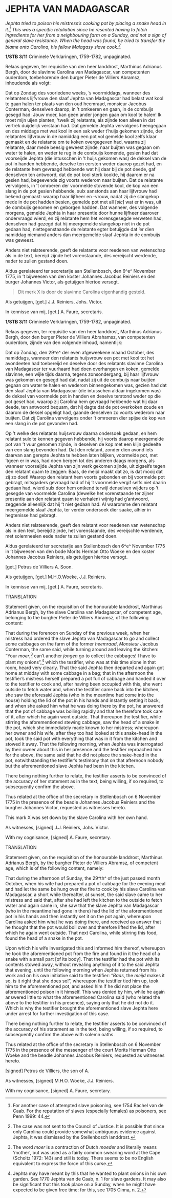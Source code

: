 # JEPHTA VAN MADAGASCAR

*Jephta tried to poison his mistress’s cooking pot by placing a snake head in it.[^1] This was a specific retaliation since he resented having to fetch ingredients for her from a neighbouring farm on a Sunday, and not a sign of general slave resistance. When the head was found, he tried to transfer the blame onto Carolina, his fellow Malagasy slave cook.[^2]*

**1/STB 3/11** Criminele Verklaringen, 1759-1782, unpaginated.

Relaas gegeven, ter requisitie van den heer landdrost, Marthinus Adrianus Bergh, door de slavinne Carolina van Madagascar, van competenten ouderdom, toebehorende den burger Pieter de Villiers Abramsz, inhoudende als volgt:

Dat op Zondag des voorledene weeks, ’s voormiddags, wanneer des relatantens lijfvrouw den slaaf Jephta van Madagascar had belast wat kool te gaan halen ter plaats van den oud heemraad, monsieur Jacobus Conterman, denselven daarop, in ’t omkeeren en gaan, in de combuijs gesegd had: Jouw moer, kan geen ander jongen gaan om kool te halen! Ik moet mijn uijen planten; ’twelk zij relatante, als zijnde toen alleen in dat vertrek duijdelijk verstaan had. Dat gemelde Jephta vervolgens heengegaan en des middags met wat kool in een sak weder t’huijs gekomen zijnde, der relatantes lijfvrouw in de namiddag een pot vol gemelde kool zelfs klaar gemaakt en de relatante om te koken overgegeven had, waarna zij relatante, daar mede beesig geweest zijnde, naar buijten was gegaan om water te halen, en weder te rug in de combuijs komende, gesien had dat voorseijde Jephta (die intusschen in ’t huijs gekomen was) de deksel van de pot in handen hebbende, deselve ten eersten weder daarop gezet had, en de relatante hem gevraagd hebbende wat hij daar bij de pot deede, gaf denselven ten antwoord, dat de pot kool sterk kookte, hij daarom er na gesien had, begeevende zig voorts wederom naar buijten. Dat de relatante vervolgens, in ’t omroeren der voormelde stovende kool, de kop van een slang in de pot gesien hebbende, sulx aanstonds aan haar lijfvrouw had bekend gemaakt: waarop haar lijfheer en -vrouw, nadat zij die slangekop mede in de pot hadden besien, gemelde pot met all \[*sic*\] wat er in was, uit de combuijs genomen en geborgen hadden. Dat wanneer, des volgende morgens, gemelde Jephta in haar presentie door hunne lijfheer daarover ondervraagd wierd, en zij relatante hem het vorensgesegde verweten had, denselven had gezegd dat hij meergemelde slangekop niet in de pot gedaan had, niettegenstaande de relatante egter betuijgde dat ’er dien namiddag niemand anders dan meergemelde slaaf Jephta in de combuijs was geweest.

Anders niet relateerende, geeft de relatante voor reedenen van wetenschap als in de text, bereijd zijnde het vorenstaande, des vereijscht werdende, nader te zullen gestand doen.

Aldus gerelateerd ter secretarije aan Stellenbosch, den 6^e^ November 1775, in ’t bijweesen van den koster Johannes Jacobus Reiniers en den burger Johannes Victor, als getuijgen hiertoe versogt.

> Dit merk X is door de slavinne Carolina eigenhandig gesteld.

Als getuijgen, \[get.\] J.J. Reiniers, Johs. Victor.

In kennisse van mij, \[get.\] A. Faure, secretaris.

**1/STB 3/11** Criminele Verklaringen, 1759-1782, unpaginated.

Relaas gegeven, ter requisitie van den heer landdrost, Marthinus Adrianus Bergh, door den burger Pieter de Villiers Abrahamsz, van competenten ouderdom, zijnde van den volgende inhoud, namentlijk:

Dat op Zondag, den 29^e^ der even afgeweekene maand October, des namiddags, wanneer den relatants huijsvrouw een pot met kool tot het avondeeten had toebereijd en deselve door des relatants slavinne Carolina van Madagascar ter vuurhaard had doen overhangen en koken, gemelde slavinne, een wijle tijds daarna, tegens zonsondergang, bij haar lijfvrouw was gekomen en gesegd had dat, nadat zij uit de combuijs naar buijten gegaan om water te halen en wederom binnengekomen was, gezien had dat den slaaf Jephta van Madagascar (die intusschen aldaar ingekomen was) de deksel van voormelde pot in handen en deselve terstond weder op die pot geset had, waarop zij Carolina hem gevraagd hebbende wat hij daar deede, ten antwoord bequam, dat hij dagte dat de pot overkoken zoude en daarom de deksel opgeligt had, gaande denselven zo voorts wederom naar buijten. Dat zij Carolina vervolgens onder ’t omroeren dier spijse de kop van een slang in de pot gevonden had.

Op ’t welke des relatants huijsvrouw daarna ondersoek gedaan, en hem relatant sulx te kennen gegeven hebbende, hij voorts daarop meergemelde pot van ’t vuur genomen zijnde, in deselven de kop met een klijn gedeelte van een slang bevonden had. Dat den relatant, zonder dien avond iets daarvan aan gerepte Jephta te hebben laten blijken, voormelde pot, met ’tgeen er in was, had doen bergen tot des anderen daags morgens, als wanneer voorseijde Jephta van zijn werk gekomen zijnde, uit zigselfs tegen den relatant quam te zeggen: Baas, de meijd maakt dat zo, is dat mooij dat zij zo doet! Waarop den relatant hem voorts gebonden en bij voormelde pot gebragt, mitsgaders gevraagd had of hij ’t voormelde vergif selfs niet daarin gedaan had, wierd sulx door hem ontkend terwijl denselven wijders op ’t gesegde van voormelde Carolina (dewelke het vorenstaande ter zijner presentie aan den relatant quam te verhalen) wijnig had g’antwoord, zeggende alleenlijk dat hij ’t niet gedaan had. Al waaromme den relatant meergemelde slaaf Jephta, ter verder ondersoek dier saake, alhier in hegtenisse had gebragt.

Anders niet relateerende, geeft den relatant voor reedenen van wetenschap als in den text, bereijd zijnde, het vorenstaande, des vereijschte werdende, met solemneelen eede nader te zullen gestand doen.

Aldus gerelateerd ter secretarije aan Stellenbosch den 6^e^ November 1775 in ’t bijweesen van den bode Morits Herman Otto Woeke en den koster Johannes Jacobus Reiniers, als getuijgen hiertoe versogt.

\[get.\] Petrus de Villiers A. Soon.

Als getuijgen, \[get.\] M.H.O.Woeke, J.J. Reiniers.

In kennisse van mij, \[get.\] A. Faure, secretaris.

TRANSLATION

Statement given, on the requisition of the honourable landdrost, Marthinus Adrianus Bergh, by the slave Carolina van Madagascar, of competent age, belonging to the burgher Pieter de Villiers Abramsz, of the following content:

That during the forenoon on Sunday of the previous week, when her mistress had ordered the slave Jephta van Madagascar to go and collect some cabbages on the farm of the former *heemraad*, *Monsieur* Jacobus Conterman, the same said, while turning around and leaving the kitchen: “Your *moer*,[^3] can’t another *jongen* go to collect the cabbages! I have to plant my onions”,[^4] which the testifier, who was at this time alone in that room, heard very clearly. That the said Jephta then departed and again got home at midday with some cabbage in a bag; that in the afternoon the testifier’s mistress herself prepared a pot full of cabbage and handed it over to the testifier to cook and, after having been occupied with this, she went outside to fetch water and, when the testifier came back into the kitchen, she saw the aforesaid Jephta (who in the meantime had come into the house) holding the lid of the pot in his hands and instantly setting it back, and when she asked him what he was doing there by the pot, he answered that the pot of cabbage was boiling rapidly and that he therefore took care of it, after which he again went outside. That thereupon the testifier, while stirring the aforementioned stewing cabbage, saw the head of a snake in the pot, which she immediately made known to her mistress; whereupon her owner and his wife, after they too had looked at this snake-head in the pot, took the said pot with everything that was in it from the kitchen and stowed it away. That the following morning, when Jephta was interrogated by their owner about this in her presence and the testifier reproached him for the above, the same said that he did not place the snake-head in the pot, notwithstanding the testifier’s testimony that on that afternoon nobody but the aforementioned slave Jephta had been in the kitchen.

There being nothing further to relate, the testifier asserts to be convinced of the accuracy of her statement as in the text, being willing, if so required, to subsequently confirm the above.

Thus related at the office of the secretary in Stellenbosch on 6 November 1775 in the presence of the beadle Johannes Jacobus Reiniers and the burgher Johannes Victor, requested as witnesses hereto.

This mark X was set down by the slave Carolina with her own hand.

As witnesses, \[signed\] J.J. Reiniers, Johs. Victor.

With my cognisance, \[signed\] A. Faure, secretary.

TRANSLATION

Statement given, on the requisition of the honourable landdrost, Marthinus Adrianus Bergh, by the burgher Pieter de Villiers Abramsz, of competent age, which is of the following content, namely:

That during the afternoon of Sunday, the 29^th^ of the just passed month October, when his wife had prepared a pot of cabbage for the evening meal and had let the same be hung over the fire to cook by his slave Carolina van Madagascar, a short while thereafter, at sunset, the said slave came to her mistress and said that, after she had left the kitchen to the outside to fetch water and again came in, she saw that the slave Jephta van Madagascar (who in the meantime had gone in there) had the lid of the aforementioned pot in his hands and then instantly set it on the pot again, whereupon Carolina asked him what he was doing there, and received as answer that he thought that the pot would boil over and therefore lifted the lid, after which he again went outside. That next Carolina, while stirring this food, found the head of a snake in the pot.

Upon which his wife investigated this and informed him thereof, whereupon he took the aforementioned pot from the fire and found in it the head of a snake with a small part \[of its body\]. That the testifier had the pot with its contents stowed away, without revealing anything of it to the said Jephta that evening, until the following morning when Jephta returned from his work and on his own initiative said to the testifier: “*Baas*, the *meijd* makes it so, is it right that she does so!”, whereupon the testifier tied him up, took him to the aforementioned pot, and asked him if he did not place the aforementioned poison in it himself. This was denied by him, while he again answered little to what the aforementioned Carolina said (who related the above to the testifier in his presence), saying only that he did not do it. Which is why the testifier brought the aforementioned slave Jephta here under arrest for further investigation of this case.

There being nothing further to relate, the testifier asserts to be convinced of the accuracy of his statement as in the text, being willing, if so required, to subsequently confirm the above with solemn oaths.

Thus related at the office of the secretary in Stellenbosch on 6 November 1775 in the presence of the messenger of the court Morits Herman Otto Woeke and the beadle Johannes Jacobus Reiniers, requested as witnesses hereto.

\[signed\] Petrus de Villiers, the son of A.

As witnesses, \[signed\] M.H.O. Woeke, J.J. Reiniers.

With my cognisance, \[signed\] A. Faure, secretary.

[^1]: For another case of attempted slave poisoning, see 1754 Rachel van de Caab. For the reputation of slaves (especially females) as poisoners, see Penn 1999: 44.

[^2]: The case was not sent to the Council of Justice. It is possible that since only Carolina could provide somewhat ambiguous evidence against Jephta, it was dismissed by the Stellenbosch landdrost.

[^3]:  The word *moer* is a contraction of Dutch *moeder* and literally means ‘mother’, but was used as a fairly common swearing word at the Cape (Scholtz 1972: 143) and still is today. There seems to be no English equivalent to express the force of this curse.

[^4]:  Jephta may have meant by this that he wanted to plant onions in his own garden. See 1770 Jephta van de Caab, n. 1 for slave gardens. It may also be significant that this took place on a Sunday, when he might have expected to be given free time: for this, see 1705 Cinna, n. 2. 